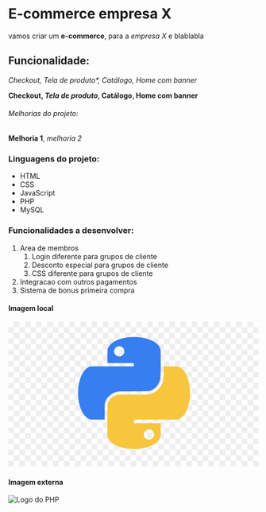 # E-commerce empresa X

vamos criar um **e-commerce**, para a *empresa X* e blablabla

## Funcionalidade:

_Checkout, *Tela de produto**, Catálogo, Home com banner_

**Checkout, _Tela de produto_, Catálogo, Home com banner**

###### Melhorias do projeto:

__Melhoria 1__, _melhoria 2_

### Linguagens do projeto:

* HTML
* CSS
* JavaScript
* PHP    
* MySQL

### Funcionalidades a desenvolver:

1. Area de membros
   1. Login diferente para grupos de cliente
   2. Desconto especial para grupos de cliente
   3. CSS diferente para grupos de cliente
2. Integracao com outros pagamentos
3. Sistema de bonus primeira compra

#### Imagem local

![Logo do Pyton](img/python.png)

#### Imagem externa 

![Logo do PHP](https://upload.wikimedia.org/wikipedia/commons/2/27/PHP-logo.svg)